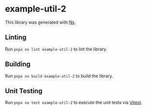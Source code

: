 # example-util-2

This library was generated with [Nx](https://nx.dev).

## Linting

Run `pnpx nx lint example-util-2` to lint the library.

## Building

Run `pnpx nx build example-util-2` to build the library.

## Unit Testing

Run `pnpx nx test example-util-2` to execute the unit tests via [Vitest](https://vitest.dev/).

